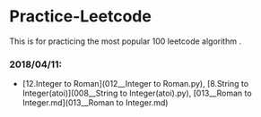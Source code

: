 # Practice-Leetcode
This is for practicing the most popular 100 leetcode algorithm .
### 2018/04/11:
* [12.Integer to Roman](012__Integer to Roman.py), [8.String to Integer(atoi)](008__String to Integer(atoi).py), [013__Roman to Integer.md](013__Roman to Integer.md)


